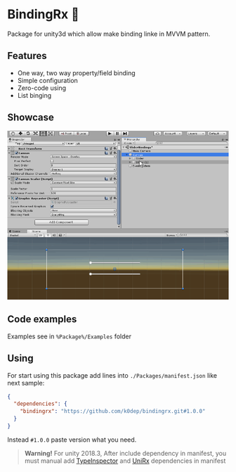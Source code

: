 # BindingRx 🔗
Package for unity3d which allow make binding linke in MVVM pattern.  

## Features
 * One way, two way property/field binding
 * Simple configuration
 * Zero-code using
 * List binging

## Showcase
![Mono binding showcase](Docs/MonoPropertyBindingShowCase.gif)

## Code examples
Examples see in `%Package%/Examples` folder

## Using
For start using this package add lines into `./Packages/manifest.json` like next sample:  
```json
{
  "dependencies": {
    "bindingrx": "https://github.com/k0dep/bindingrx.git#1.0.0"
  }
}
```
Instead `#1.0.0` paste version what you need.

> **Warning!** For unity 2018.3, After include dependency in manifest,
> you must manual add [TypeInspector](https://github.com/k0dep/type-inspector) and [UniRx](https://github.com/k0dep/UniRx) dependencies in manifest
